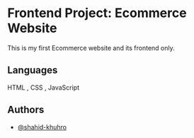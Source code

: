 
# Frontend Project: Ecommerce Website

This is my first Ecommerce website and its frontend only.


## Languages
HTML , CSS , JavaScript
## Authors

- [@shahid-khuhro](https://www.github.com/shahid-khuhro)

